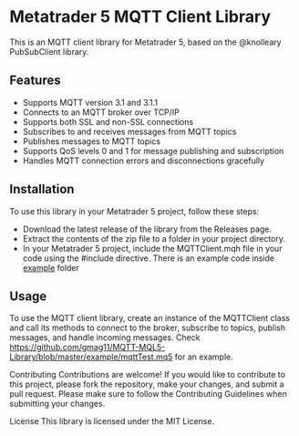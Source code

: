 # Metatrader 5 MQTT Client Library

This is an MQTT client library for Metatrader 5, based on the @knolleary PubSubClient library.

## Features
- Supports MQTT version 3.1 and 3.1.1
- Connects to an MQTT broker over TCP/IP
- Supports both SSL and non-SSL connections
- Subscribes to and receives messages from MQTT topics
- Publishes messages to MQTT topics
- Supports QoS levels 0 and 1 for message publishing and subscription
- Handles MQTT connection errors and disconnections gracefully

## Installation

To use this library in your Metatrader 5 project, follow these steps:

- Download the latest release of the library from the Releases page.
- Extract the contents of the zip file to a folder in your project directory.
- In your Metatrader 5 project, include the MQTTClient.mqh file in your code using the #include directive.
There is an example code inside [example](example/) folder

## Usage
To use the MQTT client library, create an instance of the MQTTClient class and call its methods to connect to the broker, subscribe to topics, publish messages, and handle incoming messages.
Check https://github.com/gmag11/MQTT-MQL5-Library/blob/master/example/mqttTest.mq5 for an example.

Contributing
Contributions are welcome! If you would like to contribute to this project, please fork the repository, make your changes, and submit a pull request. Please make sure to follow the Contributing Guidelines when submitting your changes.

License
This library is licensed under the MIT License.
